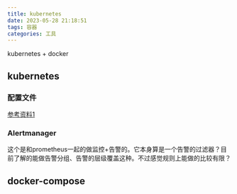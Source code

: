 ```yaml
---
title: kubernetes
date: 2023-05-28 21:18:51
tags: 容器
categories: 工具
---
```


kubernetes + docker

## kubernetes

### 配置文件

[参考资料1](https://juejin.cn/post/7107251448034885639)

### Alertmanager

这个是和prometheus一起的做监控+告警的。它本身算是一个告警的过滤器？目前了解的能做告警分组、告警的层级覆盖这种。不过感觉规则上能做的比较有限？



## docker-compose

